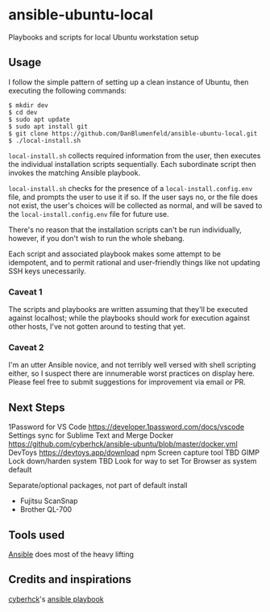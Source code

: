 # ansible-ubuntu-local
Playbooks and scripts for local Ubuntu workstation setup

## Usage
I follow the simple pattern of setting up a clean instance of Ubuntu, then executing the following commands:
```
$ mkdir dev
$ cd dev
$ sudo apt update
$ sudo apt install git
$ git clone https://github.com/DanBlumenfeld/ansible-ubuntu-local.git
$ ./local-install.sh
```

`local-install.sh` collects required information from the user, then executes the individual installation scripts sequentially.
Each subordinate script then invokes the matching Ansible playbook.

`local-install.sh` checks for the presence of a `local-install.config.env` file, and prompts the user to use it if so. 
If the user says no, or the file does not exist, the user's choices will be collected as normal, and will be saved to the `local-install.config.env` file for future use.

There's no reason that the installation scripts can't be run individually, however, if you don't wish to run the whole shebang.

Each script and associated playbook makes some attempt to be idempotent, and to permit rational and user-friendly things like not updating SSH keys unecessarily.

### Caveat 1
The scripts and playbooks are written assuming that they'll be executed against localhost; while the playbooks should work for execution against other hosts, I've not gotten around to testing that yet.
### Caveat 2
I'm an utter Ansible novice, and not terribly well versed with shell scripting either, so I suspect there are innumerable worst practices on display here. Please feel free to submit suggestions for improvement via email or PR.

## Next Steps
1Password for VS Code https://developer.1password.com/docs/vscode
Settings sync for Sublime Text and Merge
Docker https://github.com/cyberhck/ansible-ubuntu/blob/master/docker.yml
DevToys https://devtoys.app/download
npm
Screen capture tool TBD
GIMP
Lock down/harden system TBD
Look for way to set Tor Browser as system default

Separate/optional packages, not part of default install
 - Fujitsu ScanSnap
 - Brother QL-700

## Tools used
[Ansible](https://www.ansible.com/) does most of the heavy lifting

## Credits and inspirations
[cyberhck](https://github.com/cyberhck)'s [ansible playbook](https://github.com/cyberhck/ansible-ubuntu)

